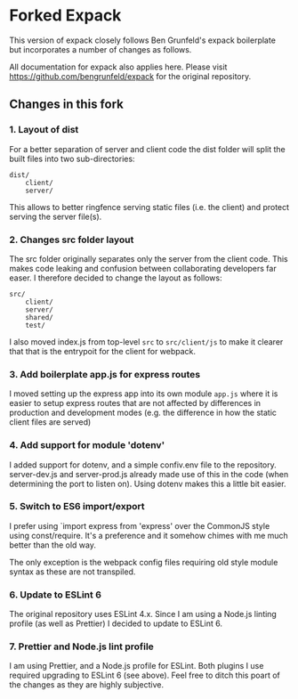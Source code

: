 # Forked Expack

This version of expack closely follows Ben Grunfeld's expack boilerplate but incorporates a number of changes as follows.

All documentation for expack also applies here. Please visit https://github.com/bengrunfeld/expack for the original repository.

## Changes in this fork

### 1. Layout of dist

For a better separation of server and client code the dist folder will split the built files into two sub-directories:

    dist/
        client/
        server/

This allows to better ringfence serving static files (i.e. the client) and protect serving the server file(s).

### 2. Changes src folder layout

The src folder originally separates only the server from the client code. This makes code leaking and confusion between collaborating developers far easer. I therefore decided to change the layout as follows:

    src/
        client/
        server/
        shared/
        test/

I also moved index.js from top-level `src` to `src/client/js` to make it clearer that that is the entrypoit for the client for webpack.

### 3. Add boilerplate app.js for express routes

I moved setting up the express app into its own module `app.js` where it is easier to setup express routes that are not affected by differences in
production and development modes (e.g. the difference in how the static client files are served)

### 4. Add support for module 'dotenv'

I added support for dotenv, and a simple confiv.env file to the repository. server-dev.js and server-prod.js already made use of this in the code (when determining the port to listen on). Using dotenv makes this a little bit easier.

### 5. Switch to ES6 import/export

I prefer using `import express from 'express' over the CommonJS style using const/require. It's a preference and it somehow chimes with me much better than the old way.

The only exception is the webpack config files requiring old style module syntax as these are not transpiled.

### 6. Update to ESLint 6

The original repository uses ESLint 4.x. Since I am using a Node.js linting profile (as well as Prettier) I decided to update to ESLint 6.

### 7. Prettier and Node.js lint profile

I am using Prettier, and a Node.js profile for ESLint. Both plugins I use required upgrading to ESLint 6 (see above).
Feel free to ditch this poart of the changes as they are highly subjective.

